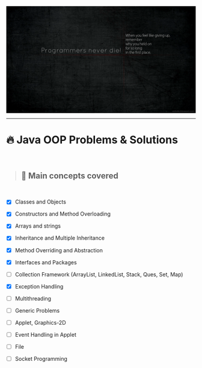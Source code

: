 

<!-- ![Java](Image/java.png) -->

<img align="center"  src="Image/java1.png" style="margin:auto;">

___

# :fire: Java OOP Problems & Solutions

</br>

> ## :memo: Main concepts covered
</br>

- [x] Classes and Objects
- [x] Constructors and Method Overloading
- [x] Arrays and strings
- [x] Inheritance and Multiple Inheritance
- [x] Method Overriding and Abstraction
- [x] Interfaces and Packages
- [ ] Collection Framework (ArrayList, LinkedList, Stack, Ques, Set, Map)
- [x] Exception Handling
- [ ] Multithreading
- [ ] Generic Problems
- [ ] Applet, Graphics-2D
- [ ] Event Handling in Applet
- [ ] File
- [ ] Socket Programming

